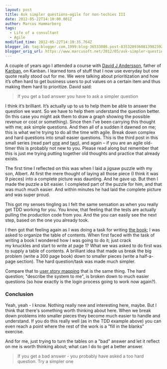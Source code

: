 ```yaml
---
layout: post
title: Ask simpler questions–agile for non-techies III
date: 2012-05-22T14:10:00.001Z
author: Marcus Hammarberg
tags:
  - Life of a consultant
  - Agile
modified_time: 2012-05-22T14:10:35.764Z
blogger_id: tag:blogger.com,1999:blog-36533086.post-8353209360813982392
blogger_orig_url: https://www.marcusoft.net/2012/05/ask-simpler-questionsagile-for-non.html
---
```


A couple of years ago I attended a course with
<a href="http://www.agilemanagement.net/" target="_blank">David J
Andersson</a>, father of
<a href="http://www.kanban101.com/" target="_blank">Kanban</a>, on
Kanban. I learned tons of stuff that I now use everyday but one quote
really stood out for me. We were talking about prioritization and how
it’s often hard to get business users to put values on a certain item
and thus making them hard to prioritize. David said:

> If you get a bad answer you have to ask a simpler question

I think it’s brilliant. It’s actually up to us to help them be able to
answer the question we want. So we have to help them understand the
question better. (In this case you might ask them to draw a graph
showing the possible revenue or cost or something).
Since then I’ve been carrying this thought with me; ask simple
questions. And then all of a sudden it dawned on me; this is what we’re
trying to do all the time with agile. Break down complex and hard
questions into small easier questions.
This is the third post in this small series (read part <a
href="https://www.marcusoft.net/2012/05/agile-is-good-for-business-part-i.html"
target="_blank">one</a> and <a
href="https://www.marcusoft.net/2012/05/deploying-often-is-betteragile-for-non.html"
target="_blank">two</a>), and again – if you are an agile old-timer this
is probably not new to you. Please read along but remember that this is
just me trying putting together old thoughts and practice that already
exists.

The first time I reflected on this was when I laid a jigsaw puzzle with
my son, Albert. At first the mere thought of laying all those piece (I
think it was 9 pieces) into a complete picture was daunting. And he gave
up. But then I made the puzzle a bit easier. I completed part of the
puzzle for him, and that was much much easier. And within minutes he had
laid the complete picture and was super proud.

This got my senses tingling as I felt the same sensation as when you
really get TDD working for you. You know, that feeling that the tests
are actually pulling the production code from you. And the you can
easily see the next step, based on the one you already took.

I then got that feeling again as I was doing a task for writing <a
href="https://www.marcusoft.net/2012/04/im-writing-book-on-kanban.html"
target="_blank">the book</a>; I was asked to organize the table of
contents. When first faced with the task of writing a book I wondered
how I was going to do it; just crack my knuckles and start to write at
page 1?
What we was asked to do first was to supply a table of contents. A
brilliant idea that made us break the big problem (write a 300 page
book) down to smaller pieces (write a half-a-page section). The hard
question/task was made much simpler.

Compare that to
<a href="http://www.agileproductdesign.com/blog/the_new_backlog.html"
target="_blank">user story mapping</a> that is the same thing. The hard
question; "describe the system to me", is broken down to much easier
questions (so how exactly is the login process going to work now
again?).

### Conclusion

Yeah, yeah - I know. Nothing really new and interesting here, maybe. But
I think that there's something worth thinking about here. When we break
down problems into smaller pieces they become much easier to handle and
understand. If you do this really well (as in the TDD example above) you
can even reach a point where the rest of the work is a "fill in the
blanks" exercise.

And for me, just trying to turn the tables on a "bad" answer and let it
reflect on me is worth thinking about; what can I do to get a better
answer.

> If you get a bad answer - you probably have asked a too hard question.
> Try a simpler one
